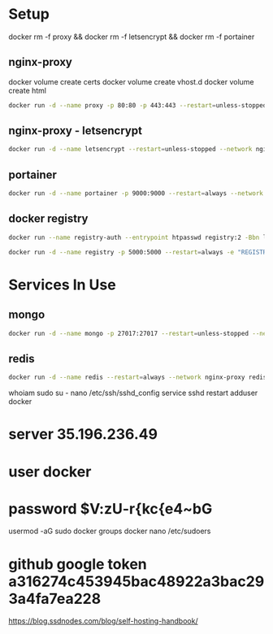 # Setup

docker rm -f proxy && docker rm -f letsencrypt && docker rm -f portainer

## nginx-proxy
docker volume create certs
docker volume create vhost.d
docker volume create html

``` sh
docker run -d --name proxy -p 80:80 -p 443:443 --restart=unless-stopped --network nginx-proxy -l com.github.jrcs.letsencrypt_nginx_proxy_companion.nginx_proxy=true -v /var/run/docker.sock:/tmp/docker.sock:ro -v certs:/etc/nginx/certs:rw -v vhost.d:/etc/nginx/vhost.d -v html:/usr/share/nginx/html -v `pwd`uploadsize.conf:/etc/nginx/conf.d/uploadsize.conf:ro jwilder/nginx-proxy
```

## nginx-proxy - letsencrypt
``` sh
docker run -d --name letsencrypt --restart=unless-stopped --network nginx-proxy -e NGINX_PROXY_CONTAINER=proxy -v /var/run/docker.sock:/var/run/docker.sock:ro --volumes-from proxy jrcs/letsencrypt-nginx-proxy-companion
```

## portainer
```sh
docker run -d --name portainer -p 9000:9000 --restart=always --network nginx-proxy -e VIRTUAL_HOST=docker.lennon.cloud -e LETSENCRYPT_HOST=docker.lennon.cloud -e LETSENCRYPT_EMAIL=lennonalvesdias@gmail.com -v `pwd`/portainer:/data -v /var/run/docker.sock:/var/run/docker.sock portainer/portainer
```

## docker registry
``` sh
docker run --name registry-auth --entrypoint htpasswd registry:2 -Bbn lennonalvesdias FSuIaRvZihN5mzpIyzA0 > auth/htpasswd
```
``` sh
docker run -d --name registry -p 5000:5000 --restart=always -e "REGISTRY_AUTH_HTPASSWD_PATH=/auth/htpasswd" --net nginx-proxy -e "REGISTRY_AUTH_HTPASSWD_REALM=Registry Realm" -e "REGISTRY_STORAGE_DELETE_ENABLED=true" -e "REGISTRY_AUTH=htpasswd" -e VIRTUAL_HOST=registry.lennon.cloud -e LETSENCRYPT_HOST=registry.lennon.cloud -e LETSENCRYPT_EMAIL=lennonalvesdias@gmail.com -v `pwd`/auth:/auth -v `pwd`/registry:/var/lib/registry registry:2
```

# Services In Use

## mongo
``` sh
docker run -d --name mongo -p 27017:27017 --restart=unless-stopped --network nginx-proxy -e MONGO_INITDB_ROOT_USERNAME=lennonalvesdias -e MONGO_INITDB_ROOT_PASSWORD=08TFYGCHKZ85Q3XQO0YQ684RMFJ7L9FC -e VIRTUAL_HOST=mongo.lennon.cloud -e LETSENCRYPT_HOST=mongo.lennon.cloud -e LETSENCRYPT_EMAIL=lennonalvesdias@gmail.com -v `pwd`/mongodata:/data/db mongo:3.6
```

## redis
``` sh
docker run -d --name redis --restart=always --network nginx-proxy redis:latest redis-server --appendonly yes
```

whoiam
sudo su -
nano /etc/ssh/sshd_config
service sshd restart
adduser docker
# server 35.196.236.49
# user docker
# password $V:zU-r{kc{e4~bG
usermod -aG sudo docker
groups docker
nano /etc/sudoers

# github google token a316274c453945bac48922a3bac293a4fa7ea228

https://blog.ssdnodes.com/blog/self-hosting-handbook/

